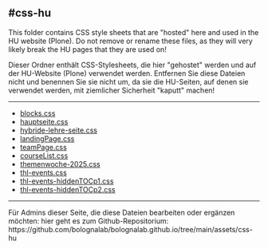 #css-hu
---
This folder contains CSS style sheets that are "hosted" here and used in the HU website (Plone). Do not remove or rename these files, as they will very likely break the HU pages that they are used on!

Dieser Ordner enthält CSS-Stylesheets, die hier "gehostet" werden und auf der HU-Website (Plone) verwendet werden. Entfernen Sie diese Dateien nicht und benennen Sie sie nicht um, da sie die HU-Seiten, auf denen sie verwendet werden, mit ziemlicher Sicherheit "kaputt" machen!
<hr>

* [blocks.css](blocks.css)
* [hauptseite.css](hauptseite.css)
* [hybride-lehre-seite.css](hybride-lehre-seite.css)
* [landingPage.css](landingPage.css)
* [teamPage.css](teamPage.css)
* [courseList.css](courseList.css)
* [themenwoche-2025.css](themenwoche-2025.css)
* [thl-events.css](thl-events.css)
* [thl-events-hiddenTOCp1.css](thl-events-hiddenTOCp1.css)
* [thl-events-hiddenTOCp2.css](thl-events-hiddenTOCp2.css)

<hr>
Für Admins dieser Seite, die diese Dateien bearbeiten oder ergänzen möchten: hier geht es zum Github-Repositorium: https://github.com/bolognalab/bolognalab.github.io/tree/main/assets/css-hu

